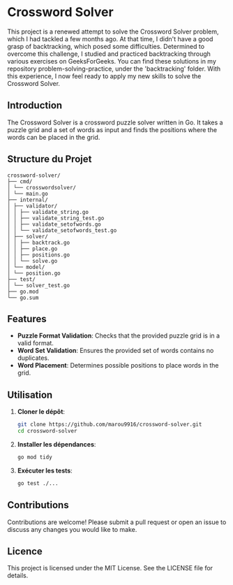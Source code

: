 # Crossword Solver
This project is a renewed attempt to solve the Crossword Solver problem, which I had tackled a few months ago. At that time, I didn't have a good grasp of backtracking, which posed some difficulties. Determined to overcome this challenge, I studied and practiced backtracking through various exercises on GeeksForGeeks. You can find these solutions in my repository problem-solving-practice, under the 'backtracking' folder. With this experience, I now feel ready to apply my new skills to solve the Crossword Solver.

## Introduction

The Crossword Solver is a crossword puzzle solver written in Go. It takes a puzzle grid and a set of words as input and finds the positions where the words can be placed in the grid.

## Structure du Projet
```
crossword-solver/
├── cmd/
│ └── crosswordsolver/
│ └── main.go
├── internal/
│ ├── validator/
│ │ ├── validate_string.go
│ │ ├── validate_string_test.go
│ │ ├── validate_setofwords.go
│ │ └── validate_setofwords_test.go
│ ├── solver/
│ │ ├── backtrack.go
│ │ ├── place.go
│ │ ├── positions.go
│ │ └── solve.go
│ └── model/
│ └── position.go
├── test/
│ └── solver_test.go
├── go.mod
└── go.sum
```

## Features

- **Puzzle Format Validation**: Checks that the provided puzzle grid is in a valid format.
- **Word Set Validation**: Ensures the provided set of words contains no duplicates.
- **Word Placement**:  Determines possible positions to place words in the grid.

## Utilisation

1. **Cloner le dépôt**:

    ```bash
    git clone https://github.com/marou9916/crossword-solver.git
    cd crossword-solver
    ```

2. **Installer les dépendances**:

    ```bash
    go mod tidy
    ```

3. **Exécuter les tests**:

    ```bash
    go test ./...
    ```

## Contributions

Contributions are welcome! Please submit a pull request or open an issue to discuss any changes you would like to make.

## Licence

This project is licensed under the MIT License. See the LICENSE file for details.


